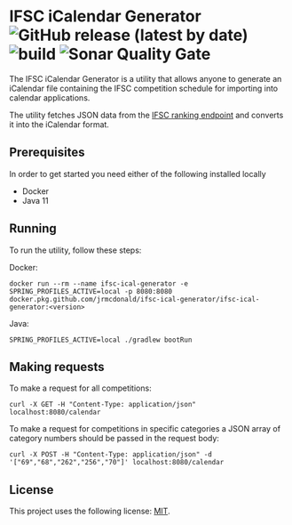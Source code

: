 # IFSC iCalendar Generator ![GitHub release (latest by date)](https://img.shields.io/github/v/release/jrmcdonald/ifsc-ical-generator) ![build](https://github.com/jrmcdonald/ifsc-ical-generator/workflows/release/badge.svg) ![Sonar Quality Gate](https://img.shields.io/sonar/quality_gate/jrmcdonald_ifsc-ical-generator?server=https%3A%2F%2Fsonarcloud.io)

The IFSC iCalendar Generator is a utility that allows anyone to generate an iCalendar file containing the IFSC competition schedule for importing into calendar applications.

The utility fetches JSON data from the [IFSC ranking endpoint](http://egw.ifsc-climbing.org/egw/ranking/json.php) and converts it into the iCalendar format.

## Prerequisites

In order to get started you need either of the following installed locally

* Docker
* Java 11

## Running

To run the utility, follow these steps:

Docker:
```shell script
docker run --rm --name ifsc-ical-generator -e SPRING_PROFILES_ACTIVE=local -p 8080:8080 docker.pkg.github.com/jrmcdonald/ifsc-ical-generator/ifsc-ical-generator:<version>
```

Java:
```shell script
SPRING_PROFILES_ACTIVE=local ./gradlew bootRun
```

## Making requests

To make a request for all competitions:
```shell script
curl -X GET -H "Content-Type: application/json" localhost:8080/calendar
```

To make a request for competitions in specific categories a JSON array of category numbers should be passed in the request body:
```shell script
curl -X POST -H "Content-Type: application/json" -d '["69","68","262","256","70"]' localhost:8080/calendar
```

## License

This project uses the following license: [MIT](LICENSE.md).